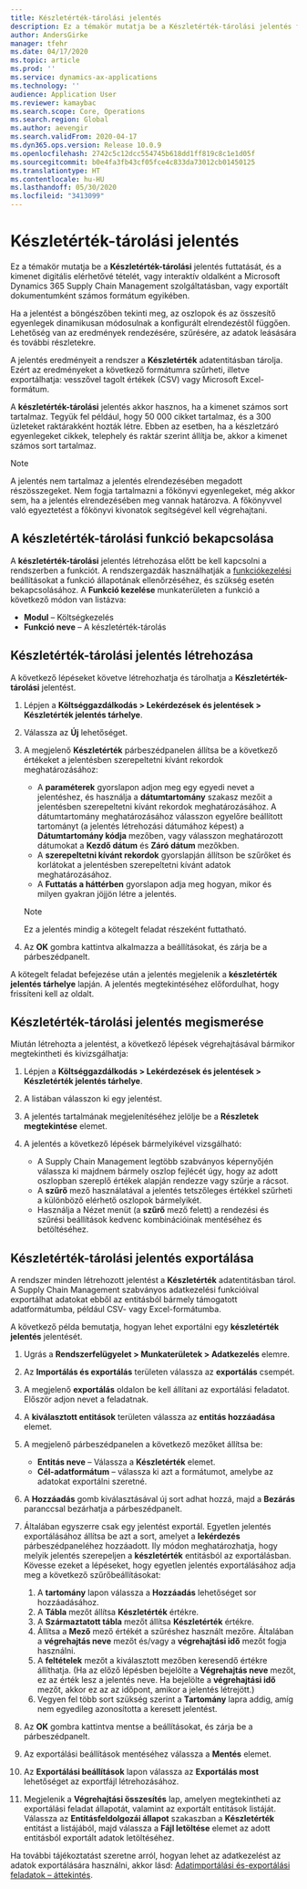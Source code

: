 ```yaml
---
title: Készletérték-tárolási jelentés
description: Ez a témakör mutatja be a Készletérték-tárolási jelentés futtatását, és a kimenet digitális elérhetővé tételét, vagy interaktív oldalként a Microsoft Dynamics 365 Supply Chain Management szolgáltatásban, vagy exportált dokumentumként számos formátum egyikében.
author: AndersGirke
manager: tfehr
ms.date: 04/17/2020
ms.topic: article
ms.prod: ''
ms.service: dynamics-ax-applications
ms.technology: ''
audience: Application User
ms.reviewer: kamaybac
ms.search.scope: Core, Operations
ms.search.region: Global
ms.author: aevengir
ms.search.validFrom: 2020-04-17
ms.dyn365.ops.version: Release 10.0.9
ms.openlocfilehash: 2742c5c12dcc554745b618dd1ff819c8c1e1d05f
ms.sourcegitcommit: b0e4fa3fb43cf05fce4c833da73012cb01450125
ms.translationtype: HT
ms.contentlocale: hu-HU
ms.lasthandoff: 05/30/2020
ms.locfileid: "3413099"
---
```

# <a name="inventory-value-storage-report"></a>Készletérték-tárolási jelentés

Ez a témakör mutatja be a **Készletérték-tárolási** jelentés futtatását, és a kimenet digitális elérhetővé tételét, vagy interaktív oldalként a Microsoft Dynamics 365 Supply Chain Management szolgáltatásban, vagy exportált dokumentumként számos formátum egyikében.

Ha a jelentést a böngészőben tekinti meg, az oszlopok és az összesítő egyenlegek dinamikusan módosulnak a konfigurált elrendezéstől függően. Lehetőség van az eredmények rendezésére, szűrésére, az adatok leásására és további részletekre.

A jelentés eredményeit a rendszer a **Készletérték** adatentitásban tárolja. Ezért az eredményeket a következő formátumra szűrheti, illetve exportálhatja: vesszővel tagolt értékek (CSV) vagy Microsoft Excel-formátum.

A **készletérték-tárolási** jelentés akkor hasznos, ha a kimenet számos sort tartalmaz. Tegyük fel például, hogy 50 000 cikket tartalmaz, és a 300 üzleteket raktárakként hozták létre. Ebben az esetben, ha a készletzáró egyenlegeket cikkek, telephely és raktár szerint állítja be, akkor a kimenet számos sort tartalmaz.

> [!NOTE]
> A jelentés nem tartalmaz a jelentés elrendezésében megadott részösszegeket. Nem fogja tartalmazni a főkönyvi egyenlegeket, még akkor sem, ha a jelentés elrendezésében meg vannak határozva. A főkönyvvel való egyeztetést a főkönyvi kivonatok segítségével kell végrehajtani.

## <a name="turn-on-the-inventory-value-storage-feature"></a>A készletérték-tárolási funkció bekapcsolása

A **készletérték-tárolási** jelentés létrehozása előtt be kell kapcsolni a rendszerben a funkciót. A rendszergazdák használhatják a [funkciókezelési](../../fin-ops-core/fin-ops/get-started/feature-management/feature-management-overview.md) beállításokat a funkció állapotának ellenőrzéséhez, és szükség esetén bekapcsolásához. A **Funkció kezelése** munkaterületen a funkció a következő módon van listázva:

- **Modul** – Költségkezelés
- **Funkció neve** – A készletérték-tárolás

## <a name="generate-an-inventory-value-storage-report"></a>Készletérték-tárolási jelentés létrehozása

A következő lépéseket követve létrehozhatja és tárolhatja a **Készletérték-tárolási** jelentést.

1. Lépjen a **Költséggazdálkodás \> Lekérdezések és jelentések \> Készletérték jelentés tárhelye**.
1. Válassza az **Új** lehetőséget.
1. A megjelenő **Készletérték** párbeszédpanelen állítsa be a következő értékeket a jelentésben szerepeltetni kívánt rekordok meghatározásához:

    - A **paraméterek** gyorslapon adjon meg egy egyedi nevet a jelentéshez, és használja a **dátumtartomány** szakasz mezőit a jelentésben szerepeltetni kívánt rekordok meghatározásához. A dátumtartomány meghatározásához válasszon egyelőre beállított tartományt (a jelentés létrehozási dátumához képest) a **Dátumtartomány kódja** mezőben, vagy válasszon meghatározott dátumokat a **Kezdő dátum** és **Záró dátum** mezőkben.
    - A **szerepeltetni kívánt rekordok** gyorslapján állítson be szűrőket és korlátokat a jelentésben szerepeltetni kívánt adatok meghatározásához.
    - A **Futtatás a háttérben** gyorslapon adja meg hogyan, mikor és milyen gyakran jöjjön létre a jelentés.

    > [!NOTE]
    > Ez a jelentés mindig a kötegelt feladat részeként futtatható.

1. Az **OK** gombra kattintva alkalmazza a beállításokat, és zárja be a párbeszédpanelt.

A kötegelt feladat befejezése után a jelentés megjelenik a **készletérték jelentés tárhelye** lapján. A jelentés megtekintéséhez előfordulhat, hogy frissíteni kell az oldalt.

## <a name="explore-an-inventory-value-storage-report"></a>Készletérték-tárolási jelentés megismerése

Miután létrehozta a jelentést, a következő lépések végrehajtásával bármikor megtekintheti és kivizsgálhatja:

1. Lépjen a **Költséggazdálkodás \> Lekérdezések és jelentések \> Készletérték jelentés tárhelye**.
1. A listában válasszon ki egy jelentést.
1. A jelentés tartalmának megjelenítéséhez jelölje be a **Részletek megtekintése** elemet.
1. A jelentés a következő lépések bármelyikével vizsgálható:

    - A Supply Chain Management legtöbb szabványos képernyőjén válassza ki majdnem bármely oszlop fejlécét úgy, hogy az adott oszlopban szereplő értékek alapján rendezze vagy szűrje a rácsot.
    - A **szűrő** mező használatával a jelentés tetszőleges értékkel szűrheti a különböző elérhető oszlopok bármelyikét.
    - Használja a Nézet menüt (a **szűrő** mező felett) a rendezési és szűrési beállítások kedvenc kombinációinak mentéséhez és betöltéséhez.

## <a name="export-an-inventory-value-storage-report"></a>Készletérték-tárolási jelentés exportálása

A rendszer minden létrehozott jelentést a **Készletérték** adatentitásban tárol. A Supply Chain Management szabványos adatkezelési funkcióival exportálhat adatokat ebből az entitásból bármely támogatott adatformátumba, például CSV- vagy Excel-formátumba.

A következő példa bemutatja, hogyan lehet exportálni egy **készletérték jelentés** jelentését.

1. Ugrás a **Rendszerfelügyelet \> Munkaterületek \> Adatkezelés** elemre.
1. Az **Importálás és exportálás** területen válassza az **exportálás** csempét. 
1. A megjelenő **exportálás** oldalon be kell állítani az exportálási feladatot. Először adjon nevet a feladatnak.
1. A **kiválasztott entitások** területen válassza az **entitás hozzáadása** elemet.
1. A megjelenő párbeszédpanelen a következő mezőket állítsa be:

    - **Entitás neve** – Válassza a **Készletérték** elemet.
    - **Cél-adatformátum** – válassza ki azt a formátumot, amelybe az adatokat exportálni szeretné.

1. A **Hozzáadás** gomb kiválasztásával új sort adhat hozzá, majd a **Bezárás** paranccsal bezárhatja a párbeszédpanelt.
1. Általában egyszerre csak egy jelentést exportál. Egyetlen jelentés exportálásához állítsa be azt a sort, amelyet a **lekérdezés** párbeszédpaneléhez hozzáadott. Ily módon meghatározhatja, hogy melyik jelentés szerepeljen a **készletérték** entitásból az exportálásban. Kövesse ezeket a lépéseket, hogy egyetlen jelentés exportálásához adja meg a következő szűrőbeállításokat:

    1. A **tartomány** lapon válassza a **Hozzáadás** lehetőséget sor hozzáadásához.
    2. A **Tábla** mezőt állítsa **Készletérték** értékre.
    3. A **Származtatott tábla** mezőt állítsa **Készletérték** értékre.
    4. Állítsa a **Mező** mező értékét a szűréshez használt mezőre. Általában a **végrehajtás neve** mezőt és/vagy a **végrehajtási idő** mezőt fogja használni.
    5. A **feltételek** mezőt a kiválasztott mezőben keresendő értékre állíthatja. (Ha az előző lépésben bejelölte a **Végrehajtás neve** mezőt, ez az érték lesz a jelentés neve. Ha bejelölte a **végrehajtási idő** mezőt, akkor ez az az időpont, amikor a jelentés létrejött.)
    6. Vegyen fel több sort szükség szerint a **Tartomány** lapra addig, amíg nem egyedileg azonosította a keresett jelentést.

1. Az **OK** gombra kattintva mentse a beállításokat, és zárja be a párbeszédpanelt.
1. Az exportálási beállítások mentéséhez válassza a **Mentés** elemet.
1. Az **Exportálási beállítások** lapon válassza az **Exportálás most** lehetőséget az exportfájl létrehozásához.
1. Megjelenik a **Végrehajtási összesítés** lap, amelyen megtekintheti az exportálási feladat állapotát, valamint az exportált entitások listáját. Válassza az **Entitásfeldolgozái állapot** szakaszban a **Készletérték** entitást a listájából, majd válassza a **Fájl letöltése** elemet az adott entitásból exportált adatok letöltéséhez.

Ha további tájékoztatást szeretne arról, hogyan lehet az adatkezelést az adatok exportálására használni, akkor lásd: [Adatimportálási és-exportálási feladatok – áttekintés](../../fin-ops-core/dev-itpro/data-entities/data-import-export-job.md).
